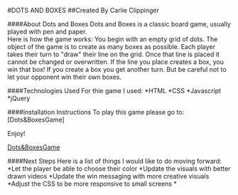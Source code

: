 #DOTS AND BOXES
##Created By Carlie Clippinger

####About Dots and Boxes
Dots and Boxes is a classic board game, usually played with pen and paper.  
Here is how the game works:
      You begin with an empty grid of dots. The object of the game is to create as many boxes as possible. Each player takes their turn to "draw" their line on the grid. Once that line is placed it cannot be changed or overwritten. If the line you place creates a box, you win that box! If you create a box you get another turn. But be careful not to let your opponent win their own boxes. 




####Technologies Used
For thie game I used:
*HTML
*CSS
*Javascript
*jQuery


####Installation Instructions
To play this game please go to: [Dots&BoxesGame]

Enjoy!

[Dots&BoxesGame](https://carliesachiko.github.io/project-1/index.html)



####Next Steps
Here is a list of things I would like to do moving forward:
*Let the player be able to choose their color
*Update the visuals with better drawn videos
*Update the win messaging with more creative visuals
*Adjust the CSS to be more responsive to small screens
*
